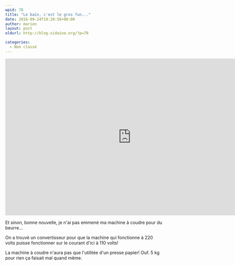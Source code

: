 ```yaml
---
wpid: 78
title: "Le bain, c'est le gros fun..."
date: 2016-09-24T19:20:58+00:00
author: marion
layout: post
oldurl: http://blog.sidoine.org/?p=78

categories:
  - Non classé
---
```


<iframe width="800" height="500" src="https://www.youtube.com/embed/iKXmMZPv9Ho" frameborder="0" allow="accelerometer; autoplay; encrypted-media; gyroscope; picture-in-picture" allowfullscreen></iframe>

Et sinon, bonne nouvelle, je n'ai pas emmené ma machine à coudre pour du beurre...

On a trouvé un convertisseur pour que la machine qui fonctionne à 220 volts puisse fonctionner sur le courant d'ici à 110 volts!

La machine à coudre n'aura pas que l'utilitée d'un presse papier! Ouf. 5 kg pour rien ça faisait mal quand même.